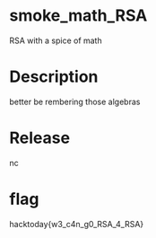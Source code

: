 # smoke_math_RSA
RSA with a spice of math

# Description
better be rembering those algebras

# Release
nc <ip> <port>

# flag
hacktoday{w3_c4n_g0_RSA_4_RSA}


